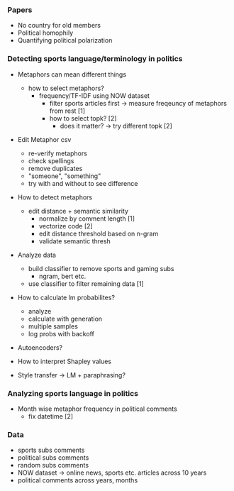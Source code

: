### Papers
- No country for old members
- Political homophily
- Quantifying political polarization

### Detecting sports language/terminology in politics

- Metaphors can mean different things
    - how to select metaphors?
        - frequency/TF-IDF using NOW dataset
            - filter sports articles first -> measure freqeuncy of metaphors from rest [1]
            - how to select topk? [2]
                - does it matter? -> try different topk [2]

- Edit Metaphor csv
    - re-verify metaphors
    - check spellings
    - remove duplicates
    - "someone", "something"
    - try with and without to see difference

- How to detect metaphors
    - edit distance + semantic similarity
        - normalize by comment length [1]
        - vectorize code [2]
        - edit distance threshold based on n-gram
        - validate semantic thresh

- Analyze data 
    - build classifier to remove sports and gaming subs 
        - ngram, bert etc.
    - use classifier to filter remaining data [1]

- How to calculate lm probabilites?
    - analyze
    - calculate with generation
    - multiple samples
    - log probs with backoff

- Autoencoders?

- How to interpret Shapley values

- Style transfer -> LM + paraphrasing?


### Analyzing sports language in politics

- Month wise metaphor frequency in political comments
    - fix datetime  [2]


### Data

- sports subs comments
- political subs comments
- random subs comments
- NOW dataset -> online news, sports etc. articles across 10 years
- political comments across years, months